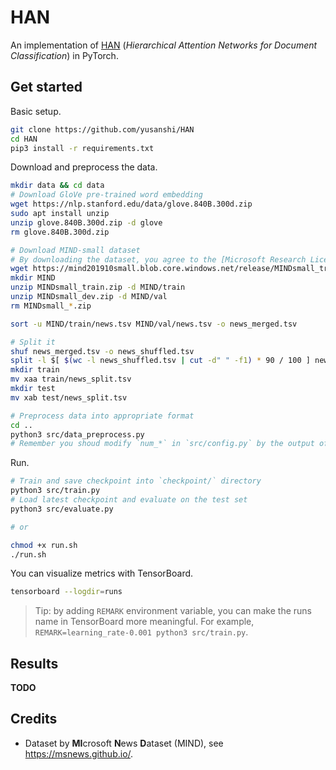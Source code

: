 # HAN

An implementation of [HAN](https://www.aclweb.org/anthology/N16-1174.pdf) (*Hierarchical Attention Networks for Document Classification*) in PyTorch.

## Get started

Basic setup.

```bash
git clone https://github.com/yusanshi/HAN
cd HAN
pip3 install -r requirements.txt
```

Download and preprocess the data.

```bash
mkdir data && cd data
# Download GloVe pre-trained word embedding
wget https://nlp.stanford.edu/data/glove.840B.300d.zip
sudo apt install unzip
unzip glove.840B.300d.zip -d glove
rm glove.840B.300d.zip

# Download MIND-small dataset
# By downloading the dataset, you agree to the [Microsoft Research License Terms](https://go.microsoft.com/fwlink/?LinkID=206977). For more detail about the dataset, see https://msnews.github.io/.
wget https://mind201910small.blob.core.windows.net/release/MINDsmall_train.zip https://mind201910small.blob.core.windows.net/release/MINDsmall_val.zip
mkdir MIND
unzip MINDsmall_train.zip -d MIND/train
unzip MINDsmall_dev.zip -d MIND/val
rm MINDsmall_*.zip

sort -u MIND/train/news.tsv MIND/val/news.tsv -o news_merged.tsv

# Split it
shuf news_merged.tsv -o news_shuffled.tsv
split -l $[ $(wc -l news_shuffled.tsv | cut -d" " -f1) * 90 / 100 ] news_shuffled.tsv
mkdir train
mv xaa train/news_split.tsv
mkdir test
mv xab test/news_split.tsv

# Preprocess data into appropriate format
cd ..
python3 src/data_preprocess.py
# Remember you shoud modify `num_*` in `src/config.py` by the output of `src/data_preprocess.py`
```

Run.

```bash
# Train and save checkpoint into `checkpoint/` directory
python3 src/train.py
# Load latest checkpoint and evaluate on the test set
python3 src/evaluate.py

# or

chmod +x run.sh
./run.sh
```

You can visualize metrics with TensorBoard.

```bash
tensorboard --logdir=runs
```

> Tip: by adding `REMARK` environment variable, you can make the runs name in TensorBoard more meaningful. For example, `REMARK=learning_rate-0.001 python3 src/train.py`.

## Results


**TODO**


## Credits

- Dataset by **MI**crosoft **N**ews **D**ataset (MIND), see <https://msnews.github.io/>.
